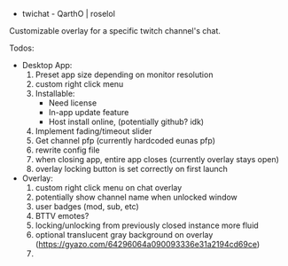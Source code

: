 - twichat -
QarthO | roselol

Customizable overlay for a specific twitch channel's chat.

Todos:
  - Desktop App:
      1. Preset app size depending on monitor resolution
      2. custom right click menu
      3. Installable:
          - Need license
          - In-app update feature
          - Host install online, (potentially github? idk)
      5. Implement fading/timeout slider
      6. Get channel pfp (currently hardcoded eunas pfp)
      7. rewrite config file
      8. when closing app, entire app closes (currently overlay stays open)
      9. overlay locking button is set correctly on first launch
  - Overlay:
      1. custom right click menu on chat overlay
      2. potentially show channel name when unlocked window
      3. user badges (mod, sub, etc)
      4. BTTV emotes?
      5. locking/unlocking from previously closed instance more fluid
      6. optional translucent gray background on overlay (https://gyazo.com/64296064a090093336e31a2194cd69ce)
      8. 

      

